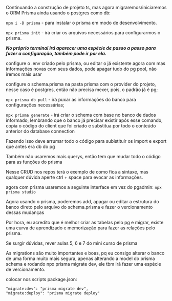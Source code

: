 Continuando a construção de projeto ts, mas agora migraremos/iniciaremos o ORM Prisma ainda usando o postgres como db:</br>

`npm i -D prisma` - para instalar o prisma em modo de desenvolvimento.</br>

`npx prisma init` - irá criar os arquivos necessários para configurarmos o prisma.</br>

<strong>*No próprio terminal irá aparecer uma espécie de passo a passo para fazer a configuração, também pode ir por ela.*</strong></br>

configure o .env criado pelo prisma, ou editar o já existente agora com mas informações novas com seus dados, pode apagar tudo do pg pool, não iremos mais usar</br>

configure o schema.prisma na pasta prisma com o provider do projeto, nesse caso é postgres, então não precisa mexer, pois, o padrão já é pg;</br>

`npx prisma db pull` - irá puxar as informações do banco para configurações necessárias;</br>

`npx prisma generate` - irá criar o schema com base no banco de dados informado, lembrando que o banco já precisar existir após esse comando, copia o código do client que foi criado e substitua por todo o conteúdo anterior do database connection</br>

Fazendo isso deve arrumar todo o código para subistituir os import e export que antes era db do pg</br>

Também não usaremos mais querys, então tem que mudar todo o código para as funções do prisma</br>

Nesse CRUD nos repos terá o exemplo de como fica a sintaxe, mas qualquer dúvida aperte ctrl + space para evocar as informações.</br>

agora com prisma usaremos a seguinte interface em vez do pgadmin: `npx prisma studio`</br>

Agora usando o prisma, poderemos add, apagar ou editar a estrutura do banco direto pelo arquivo do schema.prisma
e fazer o vercionamento dessas mudanças</br>

Por hora, eu acredito que é melhor criar as tabelas pelo pg e migrar, existe uma curva de aprendizado e memorização para fazer as relações pelo prisma. </br>

Se surgir dúvidas, rever aulas 5, 6 e 7 do mini curso de prisma
</br>

As migrations são muito importantes e boas, pq eu consigo alterar o banco de uma forma muito mais segura, apenas alterando a model do prisma schema e rodando npx prisma migrate dev, ele tbm irá fazer uma espécie de vercionamento.

colocar nos scripts package.json:

    "migrate:dev": "prisma migrate dev",
    "migrate:deploy": "prisma migrate deploy"
